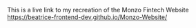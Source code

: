 This is a live link to my recreation of the Monzo Fintech Website
https://beatrice-frontend-dev.github.io/Monzo-Website/
